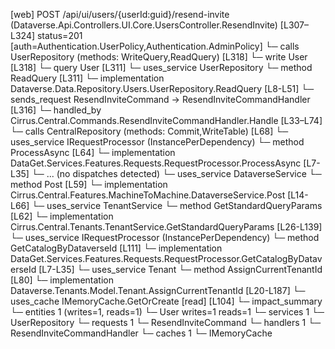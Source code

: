[web] POST /api/ui/users/{userId:guid}/resend-invite  (Dataverse.Api.Controllers.UI.Core.UsersController.ResendInvite)  [L307–L324] status=201 [auth=Authentication.UserPolicy,Authentication.AdminPolicy]
  └─ calls UserRepository (methods: WriteQuery,ReadQuery) [L318]
  └─ write User [L318]
  └─ query User [L311]
  └─ uses_service UserRepository
    └─ method ReadQuery [L311]
      └─ implementation Dataverse.Data.Repository.Users.UserRepository.ReadQuery [L8-L51]
  └─ sends_request ResendInviteCommand -> ResendInviteCommandHandler [L316]
    └─ handled_by Cirrus.Central.Commands.ResendInviteCommandHandler.Handle [L33–L74]
      └─ calls CentralRepository (methods: Commit,WriteTable) [L68]
      └─ uses_service IRequestProcessor (InstancePerDependency)
        └─ method ProcessAsync [L64]
          └─ implementation DataGet.Services.Features.Requests.RequestProcessor.ProcessAsync [L7-L35]
            └─ ... (no dispatches detected)
      └─ uses_service DataverseService
        └─ method Post [L59]
          └─ implementation Cirrus.Central.Features.MachineToMachine.DataverseService.Post [L14-L66]
            └─ uses_service TenantService
              └─ method GetStandardQueryParams [L62]
                └─ implementation Cirrus.Central.Tenants.TenantService.GetStandardQueryParams [L26-L139]
                  └─ uses_service IRequestProcessor (InstancePerDependency)
                    └─ method GetCatalogByDataverseId [L111]
                      └─ implementation DataGet.Services.Features.Requests.RequestProcessor.GetCatalogByDataverseId [L7-L35]
                  └─ uses_service Tenant
                    └─ method AssignCurrentTenantId [L80]
                      └─ implementation Dataverse.Tenants.Model.Tenant.AssignCurrentTenantId [L20-L187]
                  └─ uses_cache IMemoryCache.GetOrCreate [read] [L104]
  └─ impact_summary
    └─ entities 1 (writes=1, reads=1)
      └─ User writes=1 reads=1
    └─ services 1
      └─ UserRepository
    └─ requests 1
      └─ ResendInviteCommand
    └─ handlers 1
      └─ ResendInviteCommandHandler
    └─ caches 1
      └─ IMemoryCache

